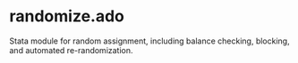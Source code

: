 randomize.ado
=============

Stata module for random assignment, including balance checking, blocking, and automated re-randomization.
